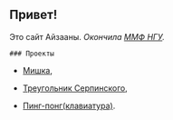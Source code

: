 ## Привет!

Это сайт Айзааны. 
*Окончила [ММФ НГУ](https://www.nsu.ru/n/mathematics-mechanics-department).*



`### Проекты`

 - [Мишка](https://ayzaana.github.io/misha),

 - [Треугольник Серпинского](https://ayzaana.github.io/The_Sierpinski_triangle/),
 
 - [Пинг-понг(клавиатура)](https://ayzaana.github.io/pingpong/).

